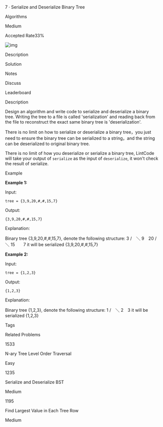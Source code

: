 7 · Serialize and Deserialize Binary Tree

Algorithms

Medium

Accepted Rate33%



![img](https://js.lintcode.com/react/assets/ade1d8c6a840a106f80c427909c31dcc.svg)



Description

Solution

Notes

Discuss

Leaderboard

Description

Design an algorithm and write code to serialize and deserialize a binary tree. Writing the tree to a file is called 'serialization' and reading back from the file to reconstruct the exact same binary tree is 'deserialization'.

There is no limit on how to serialize or deserialize a binary tree，you just need to ensure the binary tree can be serialized to a string，and the string can be deserialized to original binary tree.

There is no limit of how you deserialize or serialize a binary tree, LintCode will take your output of `serialize` as the input of `deserialize`, it won't check the result of serialize.

Example

**Example 1:**

Input:

```
tree = {3,9,20,#,#,15,7}
```

Output:

```
{3,9,20,#,#,15,7}
```

Explanation:

Binary tree {3,9,20,#,#,15,7}, denote the following structure:
3
/　＼
9　20
/　＼
15　　7
it will be serialized {3,9,20,#,#,15,7}

**Example 2:**

Input:

```
tree = {1,2,3}
```

Output:

```
{1,2,3}
```

Explanation:

Binary tree {1,2,3}, denote the following structure:
1
/　＼
2　3
it will be serialized {1,2,3}

Tags

Related Problems

1533

N-ary Tree Level Order Traversal

Easy

1235

Serialize and Deserialize BST

Medium

1195

Find Largest Value in Each Tree Row

Medium